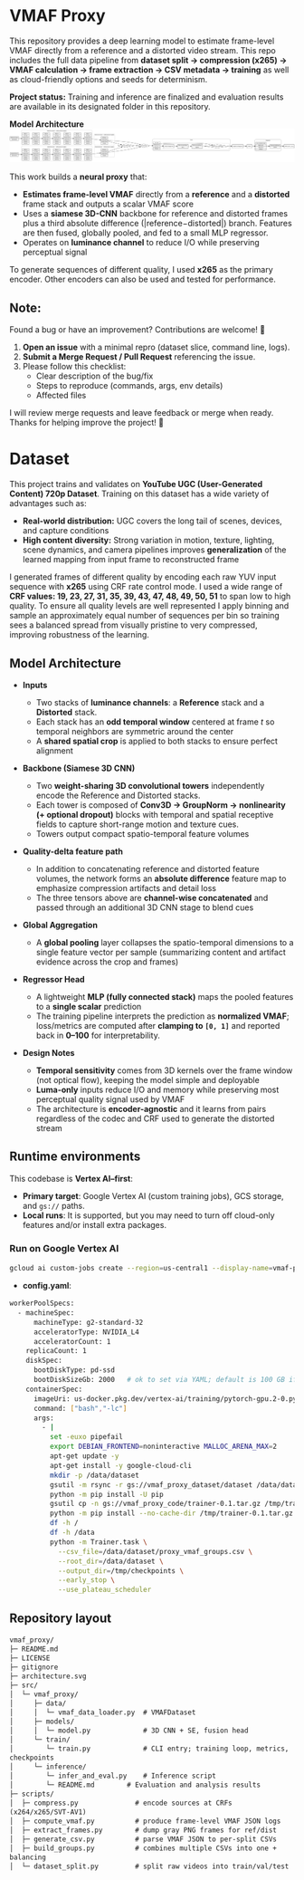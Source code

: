 # VMAF Proxy

This repository provides a deep learning model to estimate frame-level VMAF directly from a reference and a distorted video stream. This repo includes the full data pipeline from **dataset split → compression (x265) → VMAF calculation → frame extraction → CSV metadata → training** as well as cloud-friendly options and seeds for determinism.

**Project status:** Training and inference are finalized and evaluation results are available in its designated folder in this repository.

**Model Architecture**
![VMAF Proxy architecture](./architecture.svg "VMAF Proxy architecture")

This work builds a **neural proxy** that:

- **Estimates frame-level VMAF** directly from a **reference** and a **distorted** frame stack and outputs a scalar VMAF score
- Uses a **siamese 3D-CNN** backbone for reference and distorted frames plus a third absolute difference (|reference−distorted|) branch. Features are then fused, globally pooled, and fed to a small MLP regressor.
- Operates on **luminance channel** to reduce I/O while preserving perceptual signal

To generate sequences of different quality, I used **x265** as the primary encoder. Other encoders can also be used and tested for performance.

## Note: 
Found a bug or have an improvement? Contributions are welcome! 🙌
1. **Open an issue** with a minimal repro (dataset slice, command line, logs).
2. **Submit a Merge Request / Pull Request** referencing the issue.
3. Please follow this checklist:
   - Clear description of the bug/fix
   - Steps to reproduce (commands, args, env details)
   - Affected files

I will review merge requests and leave feedback or merge when ready. Thanks for helping improve the project! 🚀

# Dataset
This project trains and validates on **YouTube UGC (User-Generated Content) 720p Dataset**. Training on this dataset has a wide variety of advantages such as:
- **Real-world distribution:** UGC covers the long tail of scenes, devices, and capture conditions
- **High content diversity:** Strong variation in motion, texture, lighting, scene dynamics, and camera pipelines improves **generalization** of the learned mapping from input frame to reconstructed frame

 I generated frames of different quality by encoding each raw YUV input sequence with **x265** using CRF rate control mode. I used a wide range of **CRF values: 19, 23, 27, 31, 35, 39, 43, 47, 48, 49, 50, 51** to span low to high quality. To ensure all quality levels are well represented I apply binning and sample an approximately equal number of sequences per bin so training sees a balanced spread from visually pristine to very compressed, improving robustness of the learning.

## Model Architecture
- **Inputs**
  - Two stacks of **luminance channels**: a **Reference** stack and a **Distorted** stack.
  - Each stack has an **odd temporal window** centered at frame *t* so temporal neighbors are symmetric around the center
  - A **shared spatial crop** is applied to both stacks to ensure perfect alignment

- **Backbone (Siamese 3D CNN)**
  - Two **weight-sharing 3D convolutional towers** independently encode the Reference and Distorted stacks.
  - Each tower is composed of **Conv3D → GroupNorm → nonlinearity (+ optional dropout)** blocks with temporal and spatial receptive fields to capture short-range motion and texture cues.
  - Towers output compact spatio-temporal feature volumes

- **Quality-delta feature path**
  - In addition to concatenating reference and distorted feature volumes, the network forms an **absolute difference** feature map to emphasize compression artifacts and detail loss
  - The three tensors above are **channel-wise concatenated** and passed through an additional 3D CNN stage to blend cues

- **Global Aggregation**
  - A **global pooling** layer collapses the spatio-temporal dimensions to a single feature vector per sample (summarizing content and artifact evidence across the crop and frames)

- **Regressor Head**
  - A lightweight **MLP (fully connected stack)** maps the pooled features to a **single scalar** prediction
  - The training pipeline interprets the prediction as **normalized VMAF**; loss/metrics are computed after **clamping to `[0, 1]`** and reported back in **0–100** for interpretability.

- **Design Notes**
  - **Temporal sensitivity** comes from 3D kernels over the frame window (not optical flow), keeping the model simple and deployable
  - **Luma-only** inputs reduce I/O and memory while preserving most perceptual quality signal used by VMAF
  - The architecture is **encoder-agnostic** and it learns from pairs regardless of the codec and CRF used to generate the distorted stream

## Runtime environments

This codebase is **Vertex AI–first**:

- **Primary target**: Google Vertex AI (custom training jobs), GCS storage, and `gs://` paths.
- **Local runs**: It is supported, but you may need to turn off cloud-only features and/or install extra packages.

### Run on Google Vertex AI

```bash
gcloud ai custom-jobs create --region=us-central1 --display-name=vmaf-proxy-training --config="C:/Users/User/Desktop/DL/VmafProxy/config.yaml"
```
- **config.yaml**:
```bash
workerPoolSpecs:
  - machineSpec:
      machineType: g2-standard-32
      acceleratorType: NVIDIA_L4
      acceleratorCount: 1
    replicaCount: 1
    diskSpec:
      bootDiskType: pd-ssd
      bootDiskSizeGb: 2000   # ok to set via YAML; default is 100 GB if omitted
    containerSpec:
      imageUri: us-docker.pkg.dev/vertex-ai/training/pytorch-gpu.2-0.py310:latest
      command: ["bash","-lc"]
      args:
        - |
          set -euxo pipefail
          export DEBIAN_FRONTEND=noninteractive MALLOC_ARENA_MAX=2
          apt-get update -y
          apt-get install -y google-cloud-cli
          mkdir -p /data/dataset
          gsutil -m rsync -r gs://vmaf_proxy_dataset/dataset /data/dataset
          python -m pip install -U pip
          gsutil cp -n gs://vmaf_proxy_code/trainer-0.1.tar.gz /tmp/trainer-0.1.tar.gz
          python -m pip install --no-cache-dir /tmp/trainer-0.1.tar.gz google-cloud-storage gcsfs
          df -h /
          df -h /data
          python -m Trainer.task \
            --csv_file=/data/dataset/proxy_vmaf_groups.csv \
            --root_dir=/data/dataset \
            --output_dir=/tmp/checkpoints \
            --early_stop \
            --use_plateau_scheduler
```
## Repository layout
```text
vmaf_proxy/
├─ README.md
├─ LICENSE
├─ gitignore
├─ architecture.svg
├─ src/
│  └─ vmaf_proxy/
│     ├─ data/
│     │  └─ vmaf_data_loader.py  # VMAFDataset
│     ├─ models/
│     │  └─ model.py             # 3D CNN + SE, fusion head
│     └─ train/
│        └─ train.py             # CLI entry; training loop, metrics, checkpoints
│     └─ inference/
│        └─ infer_and_eval.py    # Inference script
│        └─ README.md        # Evaluation and analysis results
├─ scripts/
│  ├─ compress.py              # encode sources at CRFs (x264/x265/SVT-AV1)
│  ├─ compute_vmaf.py          # produce frame-level VMAF JSON logs
│  ├─ extract_frames.py        # dump gray PNG frames for ref/dist
│  ├─ generate_csv.py          # parse VMAF JSON to per-split CSVs
│  ├─ build_groups.py          # combines multiple CSVs into one + balancing
│  └─ dataset_split.py         # split raw videos into train/val/test
```
